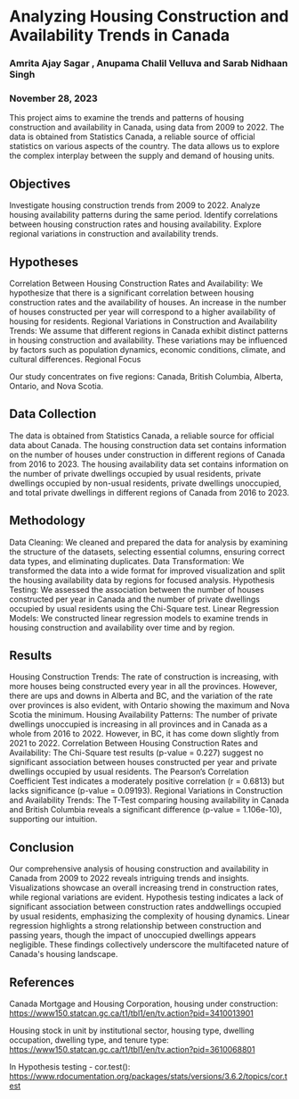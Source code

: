 # Analyzing Housing Construction and Availability Trends in Canada
### Amrita Ajay Sagar , Anupama Chalil Velluva and Sarab Nidhaan Singh 
### November 28, 2023

This project aims to examine the trends and patterns of housing construction and availability in Canada, using data from 2009 to 2022. The data is obtained from Statistics Canada, a reliable source of official statistics on various aspects of the country. The data allows us to explore the complex interplay between the supply and demand of housing units.

## Objectives

Investigate housing construction trends from 2009 to 2022.
Analyze housing availability patterns during the same period.
Identify correlations between housing construction rates and housing availability.
Explore regional variations in construction and availability trends.

## Hypotheses

Correlation Between Housing Construction Rates and Availability: We hypothesize that there is a significant correlation between housing construction rates and the availability of houses. An increase in the number of houses constructed per year will correspond to a higher availability of housing for residents.
Regional Variations in Construction and Availability Trends: We assume that different regions in Canada exhibit distinct patterns in housing construction and availability. These variations may be influenced by factors such as population dynamics, economic conditions, climate, and cultural differences.
Regional Focus

Our study concentrates on five regions: Canada, British Columbia, Alberta, Ontario, and Nova Scotia.

## Data Collection

The data is obtained from Statistics Canada, a reliable source for official data about Canada. The housing construction data set contains information on the number of houses under construction in different regions of Canada from 2016 to 2023. The housing availability data set contains information on the number of private dwellings occupied by usual residents, private dwellings occupied by non-usual residents, private dwellings unoccupied, and total private dwellings in different regions of Canada from 2016 to 2023.

## Methodology

Data Cleaning: We cleaned and prepared the data for analysis by examining the structure of the datasets, selecting essential columns, ensuring correct data types, and eliminating duplicates.
Data Transformation: We transformed the data into a wide format for improved visualization and split the housing availability data by regions for focused analysis.
Hypothesis Testing: We assessed the association between the number of houses constructed per year in Canada and the number of private dwellings occupied by usual residents using the Chi-Square test.
Linear Regression Models: We constructed linear regression models to examine trends in housing construction and availability over time and by region.  

## Results

Housing Construction Trends: The rate of construction is increasing, with more houses being constructed every year in all the provinces. However, there are ups and downs in Alberta and BC, and the variation of the rate over provinces is also evident, with Ontario showing the maximum and Nova Scotia the minimum.
Housing Availability Patterns: The number of private dwellings unoccupied is increasing in all provinces and in Canada as a whole from 2016 to 2022. However, in BC, it has come down slightly from 2021 to 2022.
Correlation Between Housing Construction Rates and Availability: The Chi-Square test results (p-value = 0.227) suggest no significant association between houses constructed per year and private dwellings occupied by usual residents. The Pearson’s Correlation Coefficient Test indicates a moderately positive correlation (r = 0.6813) but lacks significance (p-value = 0.09193).
Regional Variations in Construction and Availability Trends: The T-Test comparing housing availability in Canada and British Columbia reveals a significant difference (p-value = 1.106e-10), supporting our intuition.

## Conclusion

Our comprehensive analysis of housing construction and availability in Canada from 2009 to 2022 reveals intriguing trends and insights. Visualizations showcase an overall increasing trend in construction rates, while regional variations are evident. Hypothesis testing indicates a lack of significant association between construction rates anddwellings occupied by usual residents, emphasizing the complexity of housing dynamics. Linear regression highlights a strong relationship between construction and passing years, though the impact of unoccupied dwellings appears negligible. These findings collectively underscore the multifaceted nature of Canada's housing landscape.

## References

Canada Mortgage and Housing Corporation, housing under construction: https://www150.statcan.gc.ca/t1/tbl1/en/tv.action?pid=3410013901    

Housing stock in unit by institutional sector, housing type, dwelling occupation, dwelling type, and tenure type: https://www150.statcan.gc.ca/t1/tbl1/en/tv.action?pid=3610068801    

In Hypothesis testing - cor.test(): https://www.rdocumentation.org/packages/stats/versions/3.6.2/topics/cor.test
